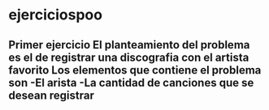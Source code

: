 # ejerciciospoo
Primer ejercicio
El planteamiento del problema es el de registrar una discografia con el artista favorito 
Los elementos que contiene el problema son 
-El arista 
-La cantidad de canciones que se desean registrar 
-
